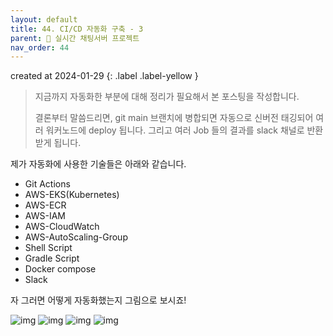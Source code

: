 ```yaml
---
layout: default
title: 44. CI/CD 자동화 구축 - 3
parent: 📌 실시간 채팅서버 프로젝트
nav_order: 44
---
```


created at 2024-01-29
{: .label .label-yellow }

> 지금까지 자동화한 부분에 대해 정리가 필요해서 본 포스팅을 작성합니다.
> 
> 결론부터 말씀드리면, git main 브랜치에 병합되면 자동으로 신버전 태깅되어 여러 워커노드에 deploy 됩니다. 그리고 여러 Job 들의 결과를 slack 채널로 반환받게 됩니다.

제가 자동화에 사용한 기술들은 아래와 같습니다.

* Git Actions
* AWS-EKS(Kubernetes)
* AWS-ECR
* AWS-IAM
* AWS-CloudWatch
* AWS-AutoScaling-Group
* Shell Script
* Gradle Script
* Docker compose
* Slack

자 그러면 어떻게 자동화했는지 그림으로 보시죠!

![img](../../../assets/cd/1.png)
![img](../../../assets/cd/2.png)
![img](../../../assets/cd/3.png)
![img](../../../assets/cd/4.png)